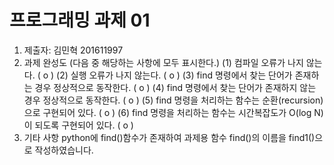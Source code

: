 # 프로그래밍 과제 01

1. 제출자:   김민혁 201611997
2. 과제 완성도 (다음 중 해당하는 사항에 모두 표시한다.)
	(1) 컴파일 오류가 나지 않는다. ( o )
	(2) 실행 오류가 나지 않는다. ( o )
	(3) find 명령에서 찾는 단어가 존재하는 경우 정상적으로 동작한다. ( o )
	(4) find 명령에서 찾는 단어가 존재하지 않는 경우 정상적으로 동작한다. ( o )
	(5) find 명령을 처리하는 함수는 순환(recursion)으로 구현되어 있다. ( o )
	(6) find 명령을 처리하는 함수는 시간복잡도가 O(log N)이 되도록 구현되어 있다.  ( o )
3. 기타 사항 
python에 find()함수가 존재하여 과제용 함수 find()의 이름을 find1()으로 작성하였습니다.

